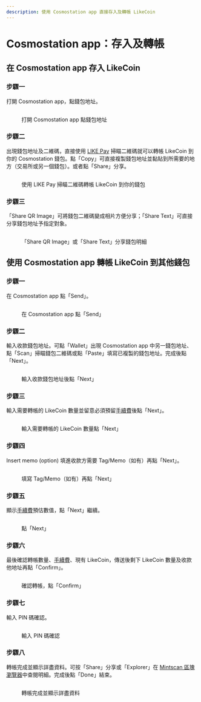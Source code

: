 ```yaml
---
description: 使用 Cosmostation app 直接存入及轉帳 LikeCoin
---
```


# Cosmostation app：存入及轉帳

## 在 Cosmostation app 存入 LikeCoin

### 步驟一

打開 Cosmostation app，點錢包地址。

<figure><img src="../../../.gitbook/assets/Cosmostation mobile deposit 1.png" alt=""><figcaption><p>打開 Cosmostation app 點錢包地址</p></figcaption></figure>

### 步驟二

出現錢包地址及二維碼，直接使用 [LIKE Pay](../like-pay.md) 掃瞄二維碼就可以轉帳 LikeCoin 到你的 Cosmostation 錢包。點「Copy」可直接複製錢包地址並黏貼到所需要的地方（交易所或另一個錢包）。或者點「Share」分享。

<figure><img src="../../../.gitbook/assets/Cosmostation mobile deposit 2.png" alt=""><figcaption><p>使用 LIKE Pay 掃瞄二維碼轉帳 LikeCoin 到你的錢包</p></figcaption></figure>

### 步驟三

「Share QR Image」可將錢包二維碼變成相片方便分享；「Share Text」可直接分享錢包地址予指定對象。

<figure><img src="../../../.gitbook/assets/Cosmostation mobile deposit 3.png" alt=""><figcaption><p>「Share QR Image」或「Share Text」分享錢包明細</p></figcaption></figure>

## 使用 Cosmostation app 轉帳 LikeCoin 到其他錢包

### 步驟一

在 Cosmostation app 點「Send」。

<figure><img src="../../../.gitbook/assets/Cosmostation mobile send 1.png" alt=""><figcaption><p>在 Cosmostation app 點「Send」</p></figcaption></figure>

### 步驟二

輸入收款錢包地址。可點「Wallet」出現 Cosmostation app 中另一錢包地址、點「Scan」掃瞄錢包二維碼或點「Paste」填寫已複製的錢包地址。完成後點「Next」。

<figure><img src="../../../.gitbook/assets/Cosmostation mobile send 2.png" alt=""><figcaption><p>輸入收款錢包地址後點「Next」</p></figcaption></figure>

### 步驟三

輸入需要轉帳的 LikeCoin 數量並留意必須預留[手續費](../transaction-fee.md)後點「Next」。

<figure><img src="../../../.gitbook/assets/Cosmostation mobile send 3.png" alt=""><figcaption><p>輸入需要轉帳的 LikeCoin 數量點「Next」</p></figcaption></figure>

### 步驟四

Insert memo (option) 填進收款方需要 Tag/Memo（如有）再點「Next」。

<figure><img src="../../../.gitbook/assets/Cosmostation mobile send 4.png" alt=""><figcaption><p>填寫 Tag/Memo（如有）再點「Next」</p></figcaption></figure>

### 步驟五

顯示[手續費](../transaction-fee.md)預估數值，點「Next」繼續。

<figure><img src="../../../.gitbook/assets/Cosmostation mobile send 5.png" alt=""><figcaption><p>點「Next」</p></figcaption></figure>

### 步驟六

最後確認轉帳數量、[手續費](../transaction-fee.md)、現有 LikeCoin，傳送後剩下 LikeCoin 數量及收款他地址再點「Confirm」。



<figure><img src="../../../.gitbook/assets/Cosmostation mobile send 6.png" alt=""><figcaption><p>確認轉帳，點「Confirm」</p></figcaption></figure>

### 步驟七

輸入 PIN 碼確認。

<figure><img src="../../../.gitbook/assets/Cosmostation mobile send 7.jpg" alt=""><figcaption><p>輸入 PIN 碼確認</p></figcaption></figure>

### 步驟八

轉帳完成並顯示詳盡資料。可按「Share」分享或「Explorer」在 [Mintscan 區塊瀏覽器](../block-explorer/mintscan.md)中查閱明細。完成後點「Done」結束。

<figure><img src="../../../.gitbook/assets/Cosmostation mobile send 8.png" alt=""><figcaption><p>轉帳完成並顯示詳盡資料</p></figcaption></figure>
